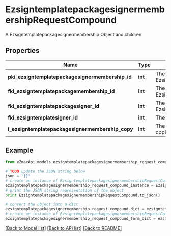 # EzsigntemplatepackagesignermembershipRequestCompound

A Ezsigntemplatepackagesignermembership Object and children

## Properties
Name | Type | Description | Notes
------------ | ------------- | ------------- | -------------
**pki_ezsigntemplatepackagesignermembership_id** | **int** | The unique ID of the Ezsigntemplatepackagesignermembership | [optional] 
**fki_ezsigntemplatepackagemembership_id** | **int** | The unique ID of the Ezsigntemplatepackagemembership | 
**fki_ezsigntemplatepackagesigner_id** | **int** | The unique ID of the Ezsigntemplatepackagesigner | 
**fki_ezsigntemplatesigner_id** | **int** | The unique ID of the Ezsigntemplatesigner | 
**i_ezsigntemplatepackagesignermembership_copy** | **int** | The Copy number in case of multiple copies. | [optional] 

## Example

```python
from eZmaxApi.models.ezsigntemplatepackagesignermembership_request_compound import EzsigntemplatepackagesignermembershipRequestCompound

# TODO update the JSON string below
json = "{}"
# create an instance of EzsigntemplatepackagesignermembershipRequestCompound from a JSON string
ezsigntemplatepackagesignermembership_request_compound_instance = EzsigntemplatepackagesignermembershipRequestCompound.from_json(json)
# print the JSON string representation of the object
print EzsigntemplatepackagesignermembershipRequestCompound.to_json()

# convert the object into a dict
ezsigntemplatepackagesignermembership_request_compound_dict = ezsigntemplatepackagesignermembership_request_compound_instance.to_dict()
# create an instance of EzsigntemplatepackagesignermembershipRequestCompound from a dict
ezsigntemplatepackagesignermembership_request_compound_form_dict = ezsigntemplatepackagesignermembership_request_compound.from_dict(ezsigntemplatepackagesignermembership_request_compound_dict)
```
[[Back to Model list]](../README.md#documentation-for-models) [[Back to API list]](../README.md#documentation-for-api-endpoints) [[Back to README]](../README.md)


